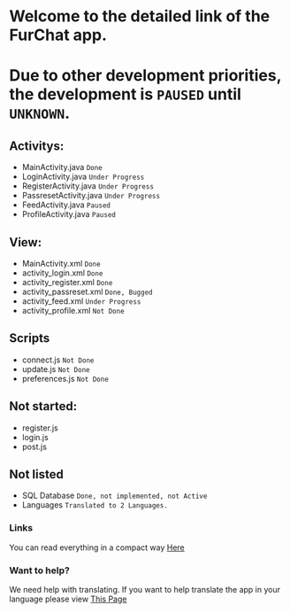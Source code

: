# Welcome to the detailed link of the FurChat app.

# Due to other development priorities, the development is `PAUSED` until `UNKNOWN`.

## Activitys:
- MainActivity.java `Done`
- LoginActivity.java `Under Progress`
- RegisterActivity.java `Under Progress`
- PassresetActivity.java `Under Progress`
- FeedActivity.java `Paused`
- ProfileActivity.java `Paused`

## View:
- MainActivity.xml `Done`
- activity_login.xml `Done`
- activity_register.xml `Done`
- activity_passreset.xml `Done, Bugged`
- activity_feed.xml `Under Progress`
- activity_profile.xml `Not Done`

## Scripts
- connect.js `Not Done`
- update.js `Not Done`
- preferences.js `Not Done`

## Not started:
- register.js
- login.js
- post.js

## Not listed
- SQL Database `Done, not implemented, not Active`
- Languages `Translated to 2 Languages.`

### Links
You can read everything in a compact way [Here](https://www.furchat.de/to-do-list)

### Want to help?
We need help with translating. If you want to help translate the app in your language
please view [This Page](https://www.furchat.de/translate)
